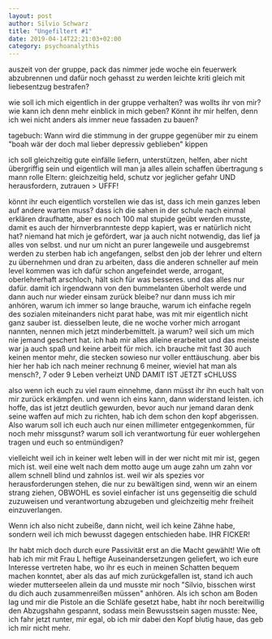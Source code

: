 ```yaml
---
layout: post
author: Silvio Schwarz
title: "Ungefiltert #1"
date: 2019-04-14T22:21:03+02:00
category: psychoanalythis
---
```


auszeit von der gruppe, pack das nimmer jede woche ein feuerwerk abzubrennen und dafür noch gehasst zu werden
	leichte kriti gleich mit liebesentzug bestrafen?

wie soll ich mich eigentlich in der gruppe verhalten?
was wollts ihr von mir?
wie kann ich denn mehr einblick in mich geben? 
	Könnt ihr mir helfen, denn ich wei nicht anders als immer neue fassaden zu bauen?

tagebuch: Wann wird die stimmung in der gruppe gegenüber mir zu einem "boah wär der doch mal lieber depressiv geblieben" kippen

ich soll gleichzeitig gute einfälle liefern, unterstützen, helfen,
	aber nicht übergriffig sein und eigentlich will man ja alles allein schaffen
		übertragung s mann
		rolle Eltern: gleichzeitig held, schutz vor jeglicher gefahr UND herausfordern, zutrauen > UFFF!


könnt ihr euch eigentlich vorstellen wie das ist, dass ich mein ganzes leben auf andere warten muss?
dass ich die sahen in der schule nach einmal erklären draufhatte, aber es noch 100 mal stupide geübt werden musste, damit es auch der hirnverbrannteste depp kapiert, was er natürlich nicht hat?
niemand hat mich je gefördert, war ja auch nicht notwendig, das lief ja alles von selbst. und nur um nicht an purer langeweile und ausgebremst werden zu sterben
hab ich angefangen, selbst den job der lehrer und eltern zu übernehmen und dran zu arbeiten, dass die anderen schneller auf mein level kommen
was ich dafür schon angefeindet werde, arrogant, oberlehrerhaft arschloch, hält sich für was besseres.
und das alles nur dafür. damit ich irgendwann von den bummelanten überholt werde und dann auch nur wieder einsam zurück bleibe?
nur dann muss ich mir anhören, warum ich immer so lange brauche, warum ich einfache regeln des sozialen miteinanders nicht parat habe, was 
mit mir eigentlich nicht ganz sauber ist. diesselben leute, die ne woche vorher mich arrogant nannten, nennen mich jetzt minderbemittelt.
ja warum? weil sich um mich nie jemand geschert hat. ich hab mir alles alleine erarbeitet und das meiste war ja auch spaß und keine arbeit für mich.
ich brauche mit fast 30 auch keinen mentor mehr, die stecken sowieso nur voller enttäuschung.
aber bis hier her hab ich nach meiner rechnung 6 meiner, wieviel hat man als mensch?, 7 oder 9 Leben verheizt 
UND DAMIT IST JETZT sCHLUSS

also wenn ich euch zu viel raum einnehme, dann müsst ihr ihn euch halt von mir zurück erkämpfen.
und wenn ich eins kann, dann widerstand leisten.
ich hoffe, das ist jetzt deutlich gewurden, bevor auch nur jemand daran denk seine waffen auf mich zu richten, hab ich dem schon den kopf abgerissen.
Also warum soll ich euch auch nur einen millimeter entgegenkommen, für noch mehr missgunst? warum soll ich verantwortung für euer wohlergehen tragen und euch so entmündigen?

vielleicht weil ich in keiner welt leben will in der wer nicht mit mir ist, gegen mich ist. weil eine welt nach dem motto auge um auge zahn um zahn vor allem schnell blind und zahnlos ist. weil wir als spezies vor herausforderungen stehen, die nur zu bewältigen sind, wenn wir an einem strang ziehen, OBWOHL 
es soviel einfacher ist uns gegenseitig die schuld zuzuweisen und verantwortung abzugeben und gleichzeitig mehr freiheit einzuverlangen.

Wenn ich also nicht zubeiße, dann nicht, weil ich keine Zähne habe, sondern weil ich mich bewusst dagegen entschieden habe.
IHR FICKER!

Ihr habt mich doch durch eure Passivität erst an die Macht gewählt!
Wie oft hab ich mir mit Frau L heftige Auseinandersetzungen geliefert, wo ich eure Interesse vertreten habe, wo ihr es euch in meinen Schatten bequem machen konntet, aber als das auf mich zurückgefallen ist, stand ich auch wieder mutterseelen allein da und musste mir noch "Silvio, bisschen wirst du dich auch zusammenreißen müssen" anhören.
Als ich schon am Boden lag und mir die Pistole an die Schläfe gesetzt habe, habt ihr noch bereitwillig den Abzugshahn gespannt, sodass mein Bewusstsein sagen musste: Nee, ich fahr jetzt runter, mir egal, ob ich mir dabei den Kopf blutig haue, das geb ich mir nicht mehr.

